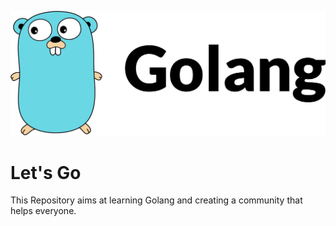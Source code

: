 ![alt text](/docs/golang.png)
# Let's Go
This Repository aims at learning Golang and creating a community that helps everyone.




